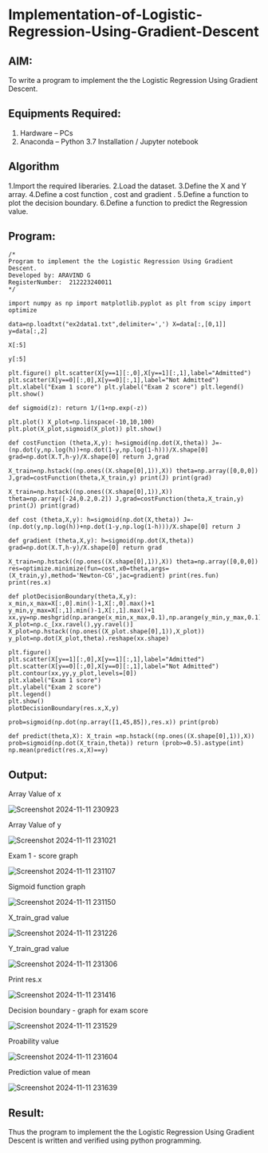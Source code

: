 # Implementation-of-Logistic-Regression-Using-Gradient-Descent

## AIM:
To write a program to implement the the Logistic Regression Using Gradient Descent.

## Equipments Required:
1. Hardware – PCs
2. Anaconda – Python 3.7 Installation / Jupyter notebook

## Algorithm
1.Import the required liberaries.
2.Load the dataset.
3.Define the X and Y array.
4.Define a cost function , cost and gradient .
5.Define a function to plot the decision boundary.
6.Define a function to predict the Regression value.

## Program:
```
/*
Program to implement the the Logistic Regression Using Gradient Descent.
Developed by: ARAVIND G
RegisterNumber:  212223240011
*/
```
```
import numpy as np import matplotlib.pyplot as plt from scipy import optimize

data=np.loadtxt("ex2data1.txt",delimiter=',') X=data[:,[0,1]] y=data[:,2]

X[:5]

y[:5]

plt.figure() plt.scatter(X[y==1][:,0],X[y==1][:,1],label="Admitted") plt.scatter(X[y==0][:,0],X[y==0][:,1],label="Not Admitted") plt.xlabel("Exam 1 score") plt.ylabel("Exam 2 score") plt.legend() plt.show()

def sigmoid(z): return 1/(1+np.exp(-z))

plt.plot() X_plot=np.linspace(-10,10,100) plt.plot(X_plot,sigmoid(X_plot)) plt.show()

def costFunction (theta,X,y): h=sigmoid(np.dot(X,theta)) J=-(np.dot(y,np.log(h))+np.dot(1-y,np.log(1-h)))/X.shape[0] grad=np.dot(X.T,h-y)/X.shape[0] return J,grad

X_train=np.hstack((np.ones((X.shape[0],1)),X)) theta=np.array([0,0,0]) J,grad=costFunction(theta,X_train,y) print(J) print(grad)

X_train=np.hstack((np.ones((X.shape[0],1)),X)) theta=np.array([-24,0.2,0.2]) J,grad=costFunction(theta,X_train,y) print(J) print(grad)

def cost (theta,X,y): h=sigmoid(np.dot(X,theta)) J=-(np.dot(y,np.log(h))+np.dot(1-y,np.log(1-h)))/X.shape[0] return J

def gradient (theta,X,y): h=sigmoid(np.dot(X,theta)) grad=np.dot(X.T,h-y)/X.shape[0] return grad

X_train=np.hstack((np.ones((X.shape[0],1)),X)) theta=np.array([0,0,0]) res=optimize.minimize(fun=cost,x0=theta,args=(X_train,y),method='Newton-CG',jac=gradient) print(res.fun) print(res.x)

def plotDecisionBoundary(theta,X,y): x_min,x_max=X[:,0].min()-1,X[:,0].max()+1 y_min,y_max=X[:,1].min()-1,X[:,1].max()+1 xx,yy=np.meshgrid(np.arange(x_min,x_max,0.1),np.arange(y_min,y_max,0.1)) X_plot=np.c_[xx.ravel(),yy.ravel()] X_plot=np.hstack((np.ones((X_plot.shape[0],1)),X_plot)) y_plot=np.dot(X_plot,theta).reshape(xx.shape)

plt.figure()
plt.scatter(X[y==1][:,0],X[y==1][:,1],label="Admitted")
plt.scatter(X[y==0][:,0],X[y==0][:,1],label="Not Admitted")
plt.contour(xx,yy,y_plot,levels=[0])
plt.xlabel("Exam 1 score")
plt.ylabel("Exam 2 score")
plt.legend()
plt.show()
plotDecisionBoundary(res.x,X,y)

prob=sigmoid(np.dot(np.array([1,45,85]),res.x)) print(prob)

def predict(theta,X): X_train =np.hstack((np.ones((X.shape[0],1)),X)) prob=sigmoid(np.dot(X_train,theta)) return (prob>=0.5).astype(int) np.mean(predict(res.x,X)==y)
```


## Output:
Array Value of x

![Screenshot 2024-11-11 230923](https://github.com/user-attachments/assets/3982f3a3-9714-44e5-85c5-3dcc6e3ca976)

Array Value of y

![Screenshot 2024-11-11 231021](https://github.com/user-attachments/assets/89c71bd4-e5ae-4d3c-b88b-b1d77a11523d)

Exam 1 - score graph

![Screenshot 2024-11-11 231107](https://github.com/user-attachments/assets/a53ad351-a0a5-4905-ad31-3976f21cd17d)

Sigmoid function graph

![Screenshot 2024-11-11 231150](https://github.com/user-attachments/assets/087c29c6-a8cf-487a-bc90-aaf60171101a)

X_train_grad value

![Screenshot 2024-11-11 231226](https://github.com/user-attachments/assets/811cf487-c1c2-4a8f-ada7-d11ca456135e)

Y_train_grad value

![Screenshot 2024-11-11 231306](https://github.com/user-attachments/assets/fa8ca715-e26c-43e3-8212-958a4f5495de)

Print res.x

![Screenshot 2024-11-11 231416](https://github.com/user-attachments/assets/61bc3bcf-d840-4c58-b9c4-fcd4d9ba8b37)

Decision boundary - graph for exam score

![Screenshot 2024-11-11 231529](https://github.com/user-attachments/assets/a0067f18-4595-4a31-a5e2-84511abf210c)

Proability value

![Screenshot 2024-11-11 231604](https://github.com/user-attachments/assets/12377efc-df6b-4727-9448-de63a917a057)

Prediction value of mean

![Screenshot 2024-11-11 231639](https://github.com/user-attachments/assets/c6ce5673-ea98-495b-9b5d-21acade7b449)

## Result:
Thus the program to implement the the Logistic Regression Using Gradient Descent is written and verified using python programming.

